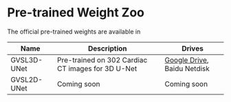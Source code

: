 # Pre-trained Weight Zoo

The official pre-trained weights are available in

| Name      | Description | Drives|
| ----------- | ----------- | ----------- |
| GVSL3D-UNet | Pre-trained on 302 Cardiac CT images for 3D U-Net | [Google Drive](https://drive.google.com/file/d/12VJbif6Q9KRfVTKWeku2lgDrXl9aoLeX/view?usp=share_link), Baidu Netdisk|
| GVSL2D-UNet | Coming soon | Coming soon|

